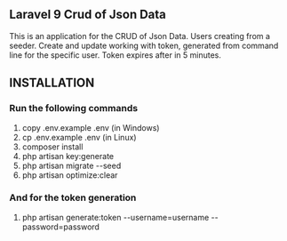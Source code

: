 ## Laravel 9 Crud of Json Data
This is an application for the CRUD of Json Data.
Users creating from a seeder.
Create and update working with token, generated from command line for the specific user.
Token expires after in 5 minutes.
##

## INSTALLATION
### Run the following commands

1. copy .env.example .env (in Windows)
2. cp .env.example .env (in Linux)
3. composer install
4. php artisan key:generate
5. php artisan migrate --seed
6. php artisan optimize:clear

### And for the token generation
1. php artisan generate:token --username=username --password=password
##
